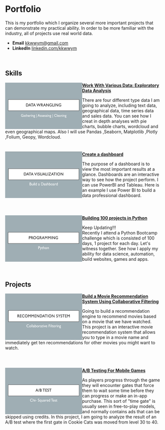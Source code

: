 # Portfolio

This is my portfolio which I organize several more important projects that can demonstrate my practical ability. In order to be more familiar with the industry, all of projects use real world data.

- **Email**    [kkwwym@gmail.com](kkwwym@gmail.com)
- **LinkedIn** [linkedin.com/kkwwym](https://www.linkedin.com/in/kkwwym/)

<br />


## Skills

<img align="left" width="250" height="150" src="https://github.com/kkwwym/Portfolio/blob/main/image/datawrangle.png"> **[Work With Various Data: Exploratory Data Analysis](https://github.com/kkwwym/Work-With-Various-Data)**

There are four different type data I am going to analyze, including text data, geographical data, time series data and sales data. You can see how I creat in depth analyses with pie charts, bubble charts, wordcloud and even geographical maps. Also I will use Pandas ,Seaborn, Matplotlib ,Plotly ,Folium, Geopy, Wordcloud.

#

<img align="left" width="250" height="150" src="https://github.com/kkwwym/Portfolio/blob/main/image/datavisual.png"> **[Create a dashboard](https://github.com/kkwwym/Create-a-dashboard/tree/main)**

The purpose of a dashboard is to view the most important results at a glance. Dashboards are an interactive way to see how the project perform. I can use PowerBI and Tableau. Here is an example I use Power BI to build a data professional dashboard.
<br />
<br />

#

<img align="left" width="250" height="150" src="https://github.com/kkwwym/Portfolio/blob/main/image/python.png"> **[Building 100 projects in Python](https://github.com/kkwwym/Building-100-projects-in-Python)**

Keep Updating!!!<br />
Recently I attend a Python Bootcamp challenge which is consisted of 100 days, 1 project for each day. Let's witness together. See how I apply my ability for data science, automation, build websites, games and apps.
<br />


<br />

## Projects

<img align="left" width="250" height="150" src="https://github.com/kkwwym/Portfolio/blob/main/image/recommdenation.png"> **[Build a Movie Recommendation System Using Collaborative Filtering](https://github.com/kkwwym/Build-a-Movie-Recommendation-System-Using-Collaborative-Filtering)**

Going to build a recommendation engine to recommend movies based on a movie that we have watched. This project is an interactive movie recommendation system that allows you to type in a movie name and immediately get ten recommendations for other movies you might want to watch.
<br />
<br />

#

<img align="left" width="250" height="150" src="https://github.com/kkwwym/Portfolio/blob/main/image/abtest.png" > **[A/B Testing For Mobile Games](https://github.com/kkwwym/AB-Testing-For-Mobile-Games)**

As players progress through the game they will encounter gates that force them to wait some time before they can progress or make an in-app purchase. This sort of "time gate" is usually seen in free-to-play models, and normally contains ads that can be skipped using credits. In this project, I am going to analyze the result of an A/B test where the first gate in Cookie Cats was moved from level 30 to 40. 










